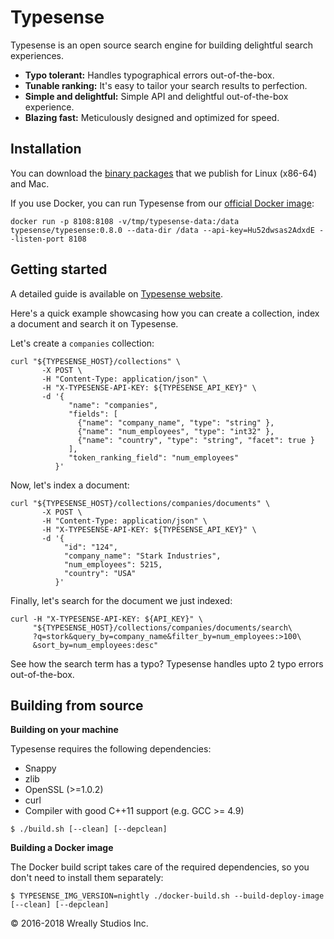 # Typesense

Typesense is an open source search engine for building delightful search experiences.

- **Typo tolerant:** Handles typographical errors out-of-the-box.
- **Tunable ranking:** It's easy to tailor your search results to perfection.
- **Simple and delightful:** Simple API and delightful out-of-the-box experience.
- **Blazing fast:** Meticulously designed and optimized for speed.

## Installation

You can download the [binary packages](https://github.com/wreally/typesense/releases) that we publish for 
Linux (x86-64) and Mac.

If you use Docker, you can run Typesense from our [official Docker image](https://hub.docker.com/r/typesense/typesense/):

```
docker run -p 8108:8108 -v/tmp/typesense-data:/data typesense/typesense:0.8.0 --data-dir /data --api-key=Hu52dwsas2AdxdE --listen-port 8108
```

## Getting started

A detailed guide is available on [Typesense website](https://typesense.org/docs). 

Here's a quick example showcasing how you can create a collection, index a document and search it on Typesense. 

Let's create a `companies` collection:

```
curl "${TYPESENSE_HOST}/collections" \
       -X POST \
       -H "Content-Type: application/json" \
       -H "X-TYPESENSE-API-KEY: ${TYPESENSE_API_KEY}" \
       -d '{
             "name": "companies",
             "fields": [
               {"name": "company_name", "type": "string" },
               {"name": "num_employees", "type": "int32" },
               {"name": "country", "type": "string", "facet": true }
             ],
             "token_ranking_field": "num_employees"
          }' 
```

Now, let's index a document:

```
curl "${TYPESENSE_HOST}/collections/companies/documents" \
       -X POST \
       -H "Content-Type: application/json" \
       -H "X-TYPESENSE-API-KEY: ${TYPESENSE_API_KEY}" \
       -d '{
            "id": "124",
            "company_name": "Stark Industries",
            "num_employees": 5215,
            "country": "USA"
          }'
```

Finally, let's search for the document we just indexed:

```
curl -H "X-TYPESENSE-API-KEY: ${API_KEY}" \
     "${TYPESENSE_HOST}/collections/companies/documents/search\
     ?q=stork&query_by=company_name&filter_by=num_employees:>100\
     &sort_by=num_employees:desc"
```

See how the search term has a typo? Typesense handles upto 2 typo errors out-of-the-box.

## Building from source

**Building on your machine**

Typesense requires the following dependencies: 

* Snappy
* zlib
* OpenSSL (>=1.0.2)
* curl
* Compiler with good C++11 support (e.g. GCC >= 4.9)

```
$ ./build.sh [--clean] [--depclean]
```

**Building a Docker image**

The Docker build script takes care of the required dependencies, so you don't need to install them separately:

```
$ TYPESENSE_IMG_VERSION=nightly ./docker-build.sh --build-deploy-image [--clean] [--depclean]
```

&copy; 2016-2018 Wreally Studios Inc.